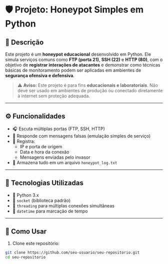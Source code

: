 

# 🛡️ Projeto: Honeypot Simples em Python

## 📌 Descrição

Este projeto é um **honeypot educacional** desenvolvido em Python. Ele simula serviços comuns como **FTP (porta 21)**, **SSH (22)** e **HTTP (80)**, com o objetivo de **registrar interações de atacantes** e demonstrar como técnicas básicas de monitoramento podem ser aplicadas em ambientes de **segurança ofensiva e defensiva**.

> ⚠️ **Aviso:** Este projeto é para fins **educacionais e laboratoriais**. Não deve ser usado em ambientes de produção ou conectado diretamente à internet sem proteção adequada.

---

## ⚙️ Funcionalidades

- 🎧 Escuta múltiplas portas (FTP, SSH, HTTP)
- 🧠 Responde com mensagens falsas (emulação simples de serviço)
- 📝 Registra:
  - IP e porta de origem
  - Data e hora da conexão
  - Mensagens enviadas pelo invasor
- 📂 Armazena tudo em um arquivo `honeypot_log.txt`

---

## 🧰 Tecnologias Utilizadas

- 🐍 Python 3.x
- 🔌 `socket` (biblioteca padrão)
- 🔄 `threading` para múltiplas conexões simultâneas
- 📆 `datetime` para marcação de tempo

---

## 🚀 Como Usar

1. Clone este repositório:
```bash
git clone https://github.com/seu-usuario/seu-repositorio.git
cd seu-repositorio
